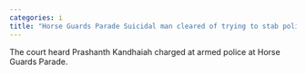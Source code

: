```yaml
---
categories: i
title: "Horse Guards Parade Suicidal man cleared of trying to stab policeman"
---
```

The court heard Prashanth Kandhaiah charged at armed police at Horse Guards Parade.
